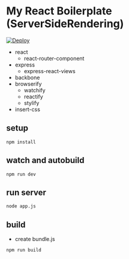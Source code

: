 # My React Boilerplate (ServerSideRendering)

[![Deploy](https://www.herokucdn.com/deploy/button.png)](https://heroku.com/deploy?template=https://github.com/koba04/react-boilerplate)

* react
  * react-router-component
* express
  * express-react-views
* backbone
* browserify
  * watchify
  * reactify
  * stylify
* insert-css

## setup
```
npm install
```

## watch and autobuild
```
npm run dev
```

## run server
```
node app.js
```

## build
* create bundle.js
```
npm run build
```
